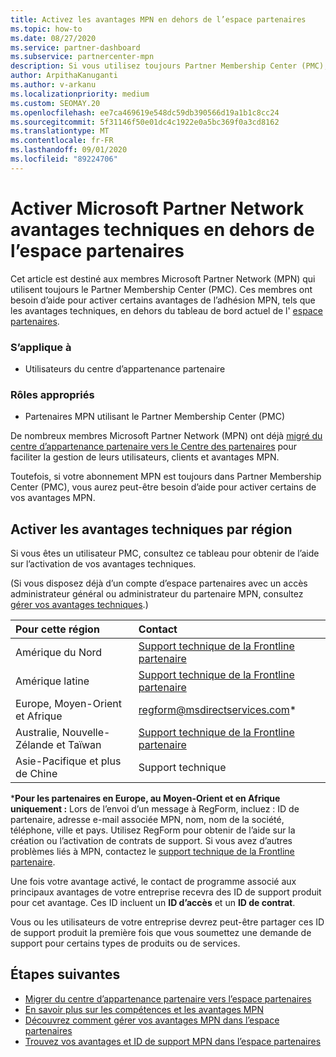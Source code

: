 ```yaml
---
title: Activez les avantages MPN en dehors de l’espace partenaires
ms.topic: how-to
ms.date: 08/27/2020
ms.service: partner-dashboard
ms.subservice: partnercenter-mpn
description: Si vous utilisez toujours Partner Membership Center (PMC), Découvrez qui contacter pour vous aider à activer vos avantages de support technique MPN et vous fournir des ID de support.
author: ArpithaKanuganti
ms.author: v-arkanu
ms.localizationpriority: medium
ms.custom: SEOMAY.20
ms.openlocfilehash: ee7ca469619e548dc59db390566d19a1b1c8cc24
ms.sourcegitcommit: 5f31146f50e01dc4c1922e0a5bc369f0a3cd8162
ms.translationtype: MT
ms.contentlocale: fr-FR
ms.lasthandoff: 09/01/2020
ms.locfileid: "89224706"
---
```

# <a name="activate-microsoft-partner-network-technical-benefits-outside-of-partner-center"></a>Activer Microsoft Partner Network avantages techniques en dehors de l’espace partenaires

Cet article est destiné aux membres Microsoft Partner Network (MPN) qui utilisent toujours le Partner Membership Center (PMC). Ces membres ont besoin d’aide pour activer certains avantages de l’adhésion MPN, tels que les avantages techniques, en dehors du tableau de bord actuel de l' [espace partenaires](https://partner.microsoft.com/dashboard).

### <a name="applies-to"></a>S’applique à

- Utilisateurs du centre d’appartenance partenaire

### <a name="appropriate-roles"></a>Rôles appropriés

- Partenaires MPN utilisant le Partner Membership Center (PMC)

De nombreux membres Microsoft Partner Network (MPN) ont déjà [migré du centre d’appartenance partenaire vers le Centre des partenaires](prepare-pmc-pc-migration.md) pour faciliter la gestion de leurs utilisateurs, clients et avantages MPN.

Toutefois, si votre abonnement MPN est toujours dans Partner Membership Center (PMC), vous aurez peut-être besoin d’aide pour activer certains de vos avantages MPN.

## <a name="activate-technical-benefits-by-region"></a>Activer les avantages techniques par région

Si vous êtes un utilisateur PMC, consultez ce tableau pour obtenir de l’aide sur l’activation de vos avantages techniques.

(Si vous disposez déjà d’un compte d’espace partenaires avec un accès administrateur général ou administrateur du partenaire MPN, consultez [gérer vos avantages techniques](manage-your-partner-network-benefits.md#manage-technical-benefits).)

|Pour cette région  | Contact |
|:--------|:------------|
|Amérique du Nord  | [Support technique de la Frontline partenaire](https://partner.microsoft.com/support?issueid=300-0042)  |
|Amérique latine  | [Support technique de la Frontline partenaire](https://partner.microsoft.com/support?issueid=300-0042)  |
|Europe, Moyen-Orient et Afrique  | [regform@msdirectservices.com](mailto:regform@msdirectservices.com)*  |
|Australie, Nouvelle-Zélande et Taïwan  | [Support technique de la Frontline partenaire](https://partner.microsoft.com/support?issueid=300-0042)  |
|Asie-Pacifique et plus de Chine  | Support technique  |

\***Pour les partenaires en Europe, au Moyen-Orient et en Afrique uniquement :** Lors de l’envoi d’un message à RegForm, incluez : ID de partenaire, adresse e-mail associée MPN, nom, nom de la société, téléphone, ville et pays. Utilisez RegForm pour obtenir de l’aide sur la création ou l’activation de contrats de support. Si vous avez d’autres problèmes liés à MPN, contactez le [support technique de la Frontline partenaire](https://partner.microsoft.com/support?issueid=300-0042).

Une fois votre avantage activé, le contact de programme associé aux principaux avantages de votre entreprise recevra des ID de support produit pour cet avantage. Ces ID incluent un **ID d’accès** et un **ID de contrat**. 

Vous ou les utilisateurs de votre entreprise devrez peut-être partager ces ID de support produit la première fois que vous soumettez une demande de support pour certains types de produits ou de services.

## <a name="next-steps"></a>Étapes suivantes

- [Migrer du centre d’appartenance partenaire vers l’espace partenaires](prepare-pmc-pc-migration.md)
- [En savoir plus sur les compétences et les avantages MPN](learn-about-competencies.md)
- [Découvrez comment gérer vos avantages MPN dans l’espace partenaires](manage-your-partner-network-benefits.md)
- [Trouvez vos avantages et ID de support MPN dans l’espace partenaires](mpn-find-benefits.md)
